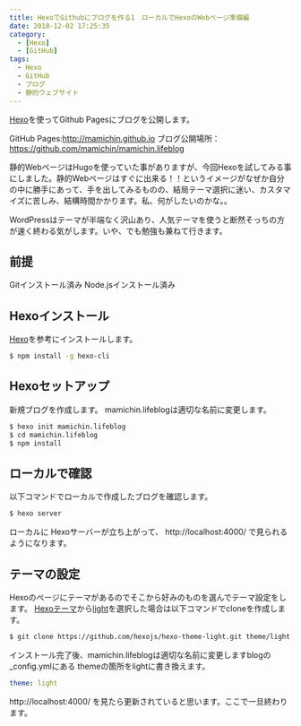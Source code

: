 ```yaml
---
title: HexoでGithubにブログを作る1　ローカルでHexoのWebページ準備編
date: 2018-12-02 17:25:35
category:
  - [Hexo]
  - [GitHub]
tags:
  - Hexo
  - GitHub
  - ブログ
  - 静的ウェブサイト
---
```

[Hexo](https://hexo.io/)を使ってGithub Pagesにブログを公開します。

GitHub Pages:http://mamichin.github.io
ブログ公開場所：https://github.com/mamichin/mamichin.lifeblog


静的WebページはHugoを使っていた事がありますが、今回Hexoを試してみる事にしました。静的Webページはすぐに出来る！！というイメージがなぜか自分の中に勝手にあって、手を出してみるものの、結局テーマ選択に迷い、カスタマイズに苦しみ、結構時間かかります。私、何がしたいのかな。。

WordPressはテーマが半端なく沢山あり、人気テーマを使うと断然そっちの方が速く終わる気がします。いや、でも勉強も兼ねて行きます。


## 前提
Gitインストール済み
Node.jsインストール済み

## Hexoインストール
[Hexo](https://hexo.io/docs/)を参考にインストールします。

``` bash
$ npm install -g hexo-cli
```

## Hexoセットアップ
新規ブログを作成します。
mamichin.lifeblogは適切な名前に変更します。
``` bash
$ hexo init mamichin.lifeblog
$ cd mamichin.lifeblog
$ npm install
```

## ローカルで確認
以下コマンドでローカルで作成したブログを確認します。
``` bash
$ hexo server
```
ローカルに Hexoサーバーが立ち上がって、 http://localhost:4000/ で見られるようになります。

## テーマの設定
Hexoのページにテーマがあるのでそこから好みのものを選んでテーマ設定をします。
[Hexoテーマ](https://hexo.io/themes/)から[light](https://github.com/hexojs/hexo-theme-light)を選択した場合は以下コマンドでcloneを作成します。

``` bash
$ git clone https://github.com/hexojs/hexo-theme-light.git theme/light
```
インストール完了後、mamichin.lifeblogは適切な名前に変更しますblogの_config.ymlにある
themeの箇所をlightに書き換えます。

``` yml
theme: light
```

http://localhost:4000/ を見たら更新されていると思います。ここで一旦終わります。
